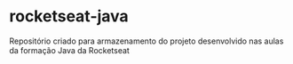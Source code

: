 # rocketseat-java
Repositório criado para armazenamento do projeto desenvolvido nas aulas da formação Java da Rocketseat
